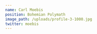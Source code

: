 ```yaml
---
name: Carl Moebis
position: Bohemian Polymath
image_path: /uploads/profile-3-1000.jpg
twitter: moebis
---
```


